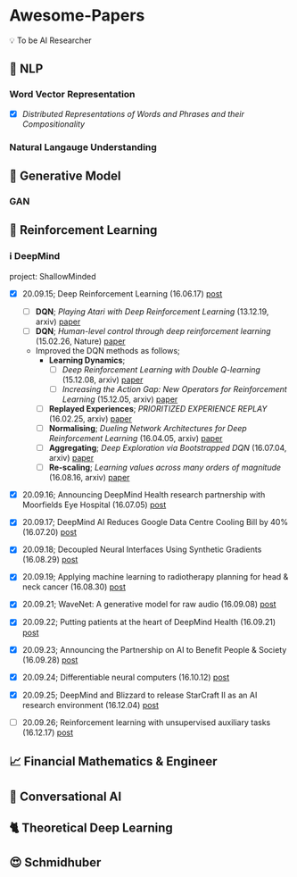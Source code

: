 # Awesome-Papers
:bulb: To be AI Researcher

## :office: NLP

### Word Vector Representation
- [x] *Distributed Representations of Words and Phrases and their Compositionality*

### Natural Langauge Understanding

## :art: Generative Model

### GAN

## :brain: Reinforcement Learning

### :information_source: DeepMind
project: ShallowMinded

- [x] 20.09.15; Deep Reinforcement Learning (16.06.17) [post](https://deepmind.com/blog/article/deep-reinforcement-learning)
  - [ ] **DQN**; *Playing Atari with Deep Reinforcement Learning* (13.12.19, arxiv) [paper](https://arxiv.org/pdf/1312.5602.pdf)
  - [ ] **DQN**; *Human-level control through deep reinforcement learning* (15.02.26, Nature) [paper](https://storage.googleapis.com/deepmind-data/assets/papers/DeepMindNature14236Paper.pdf)
  - Improved the DQN methods as follows;
    - **Learning Dynamics**;
      - [ ] *Deep Reinforcement Learning with Double Q-learning* (15.12.08, arxiv) [paper](https://arxiv.org/pdf/1509.06461.pdf)
      - [ ] *Increasing the Action Gap: New Operators for Reinforcement Learning* (15.12.05, arxiv) [paper](https://arxiv.org/pdf/1512.04860.pdf)
    - [ ] **Replayed Experiences**; *PRIORITIZED EXPERIENCE REPLAY* (16.02.25, arxiv) [paper](https://arxiv.org/pdf/1511.05952.pdf)
    - [ ] **Normalising**; *Dueling Network Architectures for Deep Reinforcement Learning* (16.04.05, arxiv) [paper](https://arxiv.org/pdf/1511.06581.pdf)
    - [ ] **Aggregating**; *Deep Exploration via Bootstrapped DQN* (16.07.04, arxiv) [paper](https://arxiv.org/pdf/1602.04621.pdf)
    - [ ] **Re-scaling**; *Learning values across many orders of magnitude* (16.08.16, arxiv) [paper](https://arxiv.org/pdf/1602.07714.pdf)
  
- [x] 20.09.16;	Announcing DeepMind Health research partnership with Moorfields Eye Hospital (16.07.05) [post](https://deepmind.com/blog/announcements/announcing-deepmind-health-research-partnership-moorfields-eye-hospital)

- [x] 20.09.17;	DeepMind AI Reduces Google Data Centre Cooling Bill by 40% (16.07.20) [post](https://deepmind.com/blog/article/deepmind-ai-reduces-google-data-centre-cooling-bill-40)

- [x] 20.09.18;	Decoupled Neural Interfaces Using Synthetic Gradients (16.08.29) [post](https://deepmind.com/blog/article/decoupled-neural-networks-using-synthetic-gradients)

- [x] 20.09.19;	Applying machine learning to radiotherapy planning for head & neck cancer (16.08.30) [post](https://deepmind.com/blog/announcements/applying-machine-learning-radiotherapy-planning-head-neck-cancer)

- [x] 20.09.21;	WaveNet: A generative model for raw audio (16.09.08) [post](https://deepmind.com/blog/article/wavenet-generative-model-raw-audio)

- [x] 20.09.22;	Putting patients at the heart of DeepMind Health (16.09.21) [post](https://deepmind.com/blog/announcements/putting-patients-heart-deepmind-health)

- [x] 20.09.23;	Announcing the Partnership on AI to Benefit People & Society (16.09.28) [post](https://deepmind.com/blog/announcements/announcing-partnership-ai-benefit-people-society)

- [x] 20.09.24;	Differentiable neural computers (16.10.12) [post](https://deepmind.com/blog/article/differentiable-neural-computers)

- [x] 20.09.25;	DeepMind and Blizzard to release StarCraft II as an AI research environment (16.12.04) [post](https://deepmind.com/blog/announcements/deepmind-and-blizzard-release-starcraft-ii-ai-research-environment)

- [ ] 20.09.26;	Reinforcement learning with unsupervised auxiliary tasks (16.12.17) [post](https://deepmind.com/blog/article/reinforcement-learning-unsupervised-auxiliary-tasks)

## :chart_with_upwards_trend: Financial Mathematics & Engineer

## :massage: Conversational AI

## :cat2: Theoretical Deep Learning

## :heart_eyes: Schmidhuber
